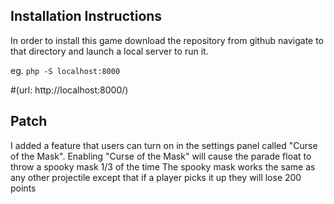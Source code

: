 ## Installation Instructions
In order to install this game download the repository from github navigate to that directory and launch a local server to run it.

eg.
```php -S localhost:8000```

#(url: http://localhost:8000/)

## Patch
  I added a feature that users can turn on in the settings panel called "Curse of the Mask".
  Enabling "Curse of the Mask" will cause the parade float to throw a spooky mask 1/3 of the time
  The spooky mask works the same as any other projectile except that if a player picks it up
  they will lose 200 points
